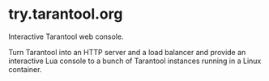 try.tarantool.org
=================

Interactive Tarantool web console.

Turn Tarantool into an HTTP server and a load balancer and provide an interactive Lua console to a bunch of Tarantool instances running in a Linux container.
